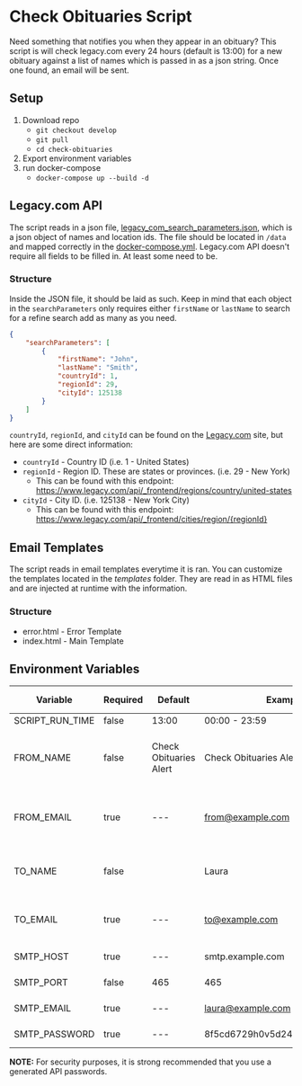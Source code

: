 # Check Obituaries Script

Need something that notifies you when they appear in an obituary? This script is will check legacy.com every 24 hours (default is 13:00) for a new obituary against a list of names which is passed in as a json string. Once one found, an email will be sent.

## Setup

1. Download repo
    - `git checkout develop`
    - `git pull`
    - `cd check-obituaries`
2. Export environment variables
3. run docker-compose
    - `docker-compose up --build -d`

## Legacy.com API

The script reads in a json file, [legacy_com_search_parameters.json](./legacy_com_search_parameters.json), which is a json object of names and location ids. The file should be located in `/data` and mapped correctly in the [docker-compose.yml](./docker-compose.yml#L25). Legacy.com API doesn't require all fields to be filled in. At least some need to be.

### Structure

Inside the JSON file, it should be laid as such. Keep in mind that each object in the `searchParameters` only requires either `firstName` or `lastName` to search for a refine search add as many as you need.

```json
{
    "searchParameters": [
        {
            "firstName": "John",
            "lastName": "Smith",
            "countryId": 1,
            "regionId": 29,
            "cityId": 125138
        }
    ]
}
```

`countryId`, `regionId`, and `cityId` can be found on the [Legacy.com](https://www.legacy.com) site, but here are some direct information:

-   `countryId` - Country ID (i.e. 1 - United States)
-   `regionId` - Region ID. These are states or provinces. (i.e. 29 - New York)
    -   This can be found with this endpoint: https://www.legacy.com/api/_frontend/regions/country/united-states
-   `cityId` - City ID. (i.e. 125138 - New York City)
    -   This can be found with this endpoint: https://www.legacy.com/api/_frontend/cities/region/{regionId}

## Email Templates

The script reads in email templates everytime it is ran. You can customize the templates located in the _templates_ folder. They are read in as HTML files and are injected at runtime with the information.

### Structure

-   error.html - Error Template
-   index.html - Main Template

## Environment Variables

| Variable        | Required | Default                | Example                        | Needed by                     |
| --------------- | -------- | ---------------------- | ------------------------------ | ----------------------------- |
| SCRIPT_RUN_TIME | false    | 13:00                  | 00:00 - 23:59                  | Scheduler                     |
| FROM_NAME       | false    | Check Obituaries Alert | Check Obituaries Alert         | SMTP Server (send email from) |
| FROM_EMAIL      | true     | ---                    | from@example.com               | SMTP Server (send email from) |
| TO_NAME         | false    |                        | Laura                          | SMTP Server (send email to)   |
| TO_EMAIL        | true     | ---                    | to@example.com                 | SMTP Server (send email to)   |
| SMTP_HOST       | true     | ---                    | smtp.example.com               | SMTP Server                   |
| SMTP_PORT       | false    | 465                    | 465                            | SMTP Server                   |
| SMTP_EMAIL      | true     | ---                    | laura@example.com              | SMTP Server                   |
| SMTP_PASSWORD   | true     | ---                    | 8f5cd6729h0v5d247vc190ddcs4l2a | SMTP Server                   |

**NOTE:** For security purposes, it is strong recommended that you use a generated API passwords.
